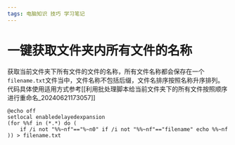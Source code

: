 ```yaml
---
tags: 电脑知识 技巧 学习笔记 
---
```

# 一键获取文件夹内所有文件的名称

获取当前文件夹下所有文件的文件的名称，所有文件名称都会保存在一个`filename.txt`文件当中，文件名称不包括后缀，文件名排序按照名称升序排列。代码具体使用适用方式参考[[利用批处理脚本给当前文件夹下的所有文件按照顺序进行重命名_20240621173057]]

```batch
@echo off
setlocal enabledelayedexpansion
(for %%f in (*.*) do (
    if /i not "%%~nf"=="%~n0" if /i not "%%~nf"=="filename" echo %%~nf
)) > filename.txt
```